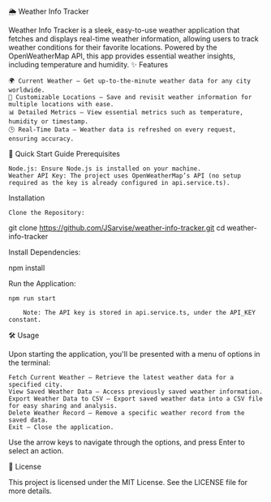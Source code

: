 🌦️ Weather Info Tracker

Weather Info Tracker is a sleek, easy-to-use weather application that fetches and displays real-time weather information, allowing users to track weather conditions for their favorite locations. Powered by the OpenWeatherMap API, this app provides essential weather insights, including temperature and humidity.
✨ Features

    🌍 Current Weather — Get up-to-the-minute weather data for any city worldwide.
    📅 Customizable Locations — Save and revisit weather information for multiple locations with ease.
    📊 Detailed Metrics — View essential metrics such as temperature, humidity or timestamp.
    🕒 Real-Time Data — Weather data is refreshed on every request, ensuring accuracy.

🚀 Quick Start Guide
Prerequisites

    Node.js: Ensure Node.js is installed on your machine.
    Weather API Key: The project uses OpenWeatherMap’s API (no setup required as the key is already configured in api.service.ts).

Installation

    Clone the Repository:

git clone https://github.com/JSarvise/weather-info-tracker.git
cd weather-info-tracker

Install Dependencies:

npm install

Run the Application:

    npm run start

        Note: The API key is stored in api.service.ts, under the API_KEY constant.

🛠️ Usage

Upon starting the application, you'll be presented with a menu of options in the terminal:

    Fetch Current Weather — Retrieve the latest weather data for a specified city.
    View Saved Weather Data — Access previously saved weather information.
    Export Weather Data to CSV — Export saved weather data into a CSV file for easy sharing and analysis.
    Delete Weather Record — Remove a specific weather record from the saved data.
    Exit — Close the application.

Use the arrow keys to navigate through the options, and press Enter to select an action.

📜 License

This project is licensed under the MIT License. See the LICENSE file for more details.

